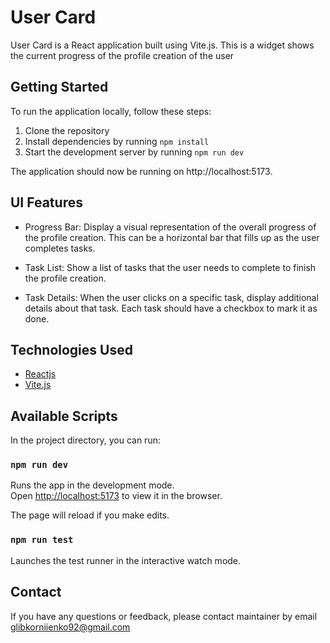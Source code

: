 # User Card

User Card is a React application built using Vite.js. This is a widget shows the current progress of the profile creation of the user

## Getting Started

To run the application locally, follow these steps:

1. Clone the repository
2. Install dependencies by running `npm install`
3. Start the development server by running `npm run dev`

The application should now be running on http://localhost:5173.

## UI Features

- Progress Bar: Display a visual representation of the overall progress of the profile creation. This can be a horizontal bar that fills up as the user completes tasks.

- Task List: Show a list of tasks that the user needs to complete to finish the profile creation.

- Task Details: When the user clicks on a specific task, display additional details about that task. Each task should have a checkbox to mark it as done.

## Technologies Used

- [Reactjs](https://react.dev/)
- [Vite.js](https://vitejs.dev/)

## Available Scripts

In the project directory, you can run:

### `npm run dev`

Runs the app in the development mode.\
Open [http://localhost:5173](http://localhost:5173) to view it in the browser.

The page will reload if you make edits.

### `npm run test`

Launches the test runner in the interactive watch mode.

## Contact

If you have any questions or feedback, please contact maintainer by email glibkorniienko92@gmail.com
